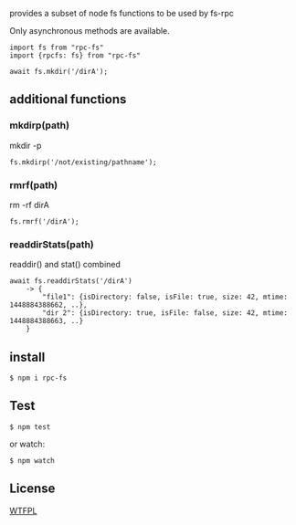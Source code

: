 provides a subset of node fs functions to be used by fs-rpc

Only asynchronous methods are available.

```
import fs from "rpc-fs"
import {rpcfs: fs} from "rpc-fs"

await fs.mkdir('/dirA');

```

## additional functions

### mkdirp(path)

mkdir -p

```
fs.mkdirp('/not/existing/pathname');

```

### rmrf(path)

rm -rf dirA

```
fs.rmrf('/dirA');
```

### readdirStats(path)

readdir() and stat() combined

```
await fs.readdirStats('/dirA') 
	-> {
		"file1": {isDirectory: false, isFile: true, size: 42, mtime: 1448884388662, ..},
		"dir 2": {isDirectory: true, isFile: false, size: 42, mtime: 1448884388663, ..}
	}
```

## install

`$ npm i rpc-fs`

## Test

`$ npm test`

or watch:

`$ npm watch`


License
-------
[WTFPL](http://www.wtfpl.net/)